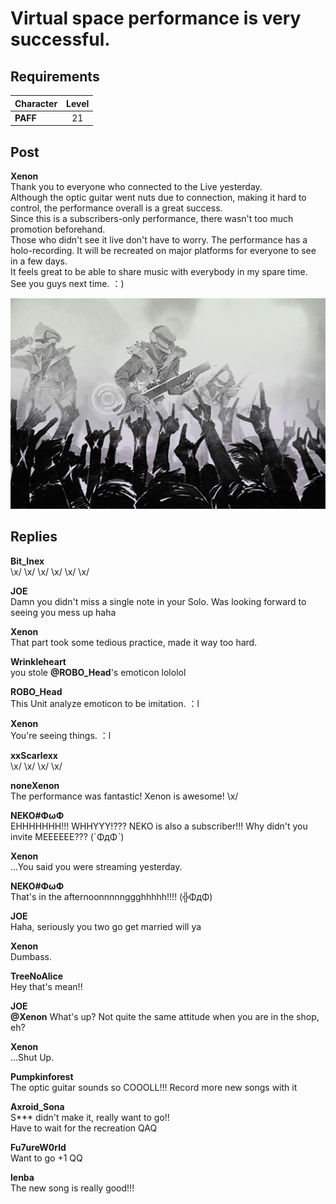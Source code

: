 # Virtual space performance is very successful. 
## Requirements
|Character|Level|
|---------|:---:|
|**PAFF** | 21  |

## Post
**Xenon**<br>
Thank you to everyone who connected to the Live yesterday. <br>
Although the optic guitar went nuts due to connection, making it hard to control, the performance overall is a great success. <br>
Since this is a subscribers-only performance, there wasn't too much promotion beforehand. <br>
Those who didn't see it live don't have to worry. The performance has a holo-recording. It will be recreated on major platforms for everyone to see in a few days.<br>
It feels great to be able to share music with everybody in my spare time. See you guys next time. ：)

![x1101.png](./attachments/x1101.png)
## Replies
**Bit_Inex**<br>
\\x/ \\x/ \\x/ \\x/ \\x/ \\x/ 

**JOE**<br>
Damn you didn't miss a single note in your Solo. Was looking forward to seeing you mess up haha

**Xenon**<br>
That part took some tedious practice, made it way too hard. 

**Wrinkleheart**<br>
you stole **@ROBO\_Head**'s emoticon lololol

**ROBO_Head**<br>
This Unit analyze emoticon to be imitation. ：l

**Xenon**<br>
You're seeing things. ：l

**xxScarlexx**<br>
\\x/ \\x/ \\x/ \\x/ 

**noneXenon**<br>
The performance was fantastic! Xenon is awesome! \\x/

**NEKO#ΦωΦ**<br>
EHHHHHHH!!! WHHYYY!??? NEKO is also a subscriber!!! Why didn't you invite MEEEEEE??? (ˊΦдΦˋ)

**Xenon**<br>
...You said you were streaming yesterday.

**NEKO#ΦωΦ**<br>
That's in the afternoonnnnnggghhhhh!!!!  (╬ΦдΦ)

**JOE**<br>
Haha, seriously you two go get married will ya 

**Xenon**<br>
Dumbass.

**TreeNoAlice**<br>
Hey that's mean!!

**JOE**<br>
**@Xenon** What's up? Not quite the same attitude when you are in the shop, eh?

**Xenon**<br>
...Shut Up.

**Pumpkinforest**<br>
The optic guitar sounds so COOOLL!!! Record more new songs with it

**Axroid_Sona**<br>
S\*\*\* didn't make it, really want to go!!<br>
Have to wait for the recreation QAQ

**Fu7ureW0rld**<br>
Want to go +1 QQ

**lenba**<br>
The new song is really good!!!

